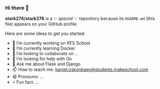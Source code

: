### Hi there 👋


**stark276/stark276** is a ✨ _special_ ✨ repository because its `README.md` (this file) appears on your GitHub profile.

Here are some ideas to get you started:

- 🔭 I’m currently working on KFS School
- 🌱 I’m currently learning Docker 
- 👯 I’m looking to collaborate on ...
- 🤔 I’m looking for help with Go
- 💬 Ask me about Flask and Django
- 📫 How to reach me: kaniet.oskonbaev@students.makeschool.com
- 😄 Pronouns: ...
- ⚡ Fun fact: ...
